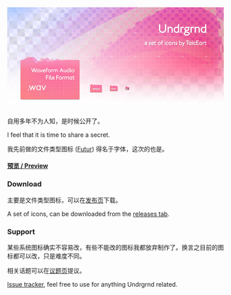 <h1 align="center"><img src="Preview.png" alt="Undrgrnd" /></h1>

自用多年不为人知，是时候公开了。

I feel that it is time to share a secret.

我先前做的文件类型图标 ([Futur](https://github.com/TaicEart/Sketch)) 得名于字体，这次的也是。

#### [预览 / Preview](view.png)

### Download
主要是文件类型图标，可以在[发布页](https://github.com/TaicEart/Undrgrnd/releases)下载。

A set of icons, can be downloaded from the [releases tab](https://github.com/TaicEart/Undrgrnd/releases).

### Support
某些系统图标确实不容易改，有些不能改的图标我都放弃制作了。换言之目前的图标都可以改，只是难度不同。

相关话题可以在[议题页](https://github.com/TaicEart/Undrgrnd/issues)提议。

[Issue tracker](https://github.com/TaicEart/Undrgrnd/issues), feel free to use for anything Undrgrnd related.
